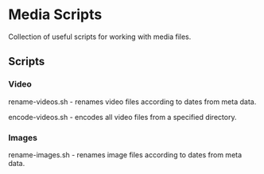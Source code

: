 # Media Scripts

Collection of useful scripts for working with media files.


## Scripts

### Video

rename-videos.sh    - renames video files according to dates from meta data.

encode-videos.sh    - encodes all video files from a specified directory.

### Images

rename-images.sh    - renames image files according to dates from meta data.
